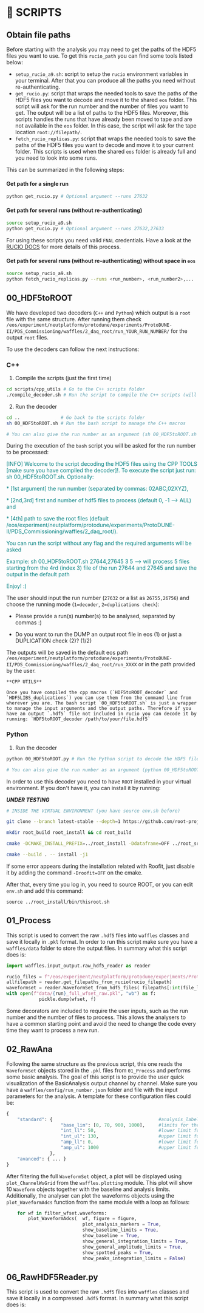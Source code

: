 # 🤖 **SCRIPTS** 

<!-- Missing to add expected outputs -->

## Obtain file paths

Before starting with the analysis you may need to get the paths of the HDF5 files you want to use. To get this `rucio_path` you can find some tools listed below:
* `setup_rucio_a9.sh`: script to setup the `rucio` environment variables in your terminal. After that you can produce all the paths you need without re-authenticating.
* `get_rucio.py`: script that wraps the needed tools to save the paths of the HDF5 files you want to decode and move it to the shared `eos` folder. This script will ask for the run number and the number of files you want to get. The output will be a list of paths to the HDF5 files. Moreover, this scripts handles the runs that have already been moved to tape and are not available in the `eos` folder. In this case, the script will ask for the tape location `root://filepath/`.
* `fetch_rucio_replicas.py`: script that wraps the needed tools to save the paths of the HDF5 files you want to decode and move it to your current folder. This scripts is used when the shared `eos` folder is already full and you need to look into some runs.

This can be summarized in the following steps:

#### Get path for a single run 
```bash
python get_rucio.py # Optional argument --runs 27632
```

#### Get path for several runs (without re-authenticating)
```bash
source setup_rucio_a9.sh
python get_rucio.py # Optional argument --runs 27632,27633
```

For using these scripts you need valid `FNAL` credentials. Have a look at the [RUCIO DOCS](https://github.com/DUNE/data-mgmt-ops/wiki/Using-Rucio-to-find-Protodune-files-at-CERN/) for more details of this process.

#### Get path for several runs (without re-authenticating) without space in `eos`
```bash
source setup_rucio_a9.sh
python fetch_rucio_replicas.py --runs <run_number>, <run_number2>,...
```

## 00_HDF5toROOT

We have developed two decoders (`C++` and `Python`) which output is a `root` file with the same structure. After running them check `/eos/experiment/neutplatform/protodune/experiments/ProtoDUNE-II/PDS_Commissioning/waffles/2_daq_root/run_YOUR_RUN_NUMBER/` for the output `root` files.

To use the decoders can follow the next instructions:

### **C++**

1. Compile the scripts (just the first time)

```bash
cd scripts/cpp_utils # Go to the C++ scripts folder
./compile_decoder.sh # Run the script to compile the C++ scripts (will clone the HDF5 library and compile it together with the decoder)
```

2. Run the decoder

```bash
cd ..               # Go back to the scripts folder
sh 00_HDF5toROOT.sh # Run the bash script to manage the C++ macros

# You can also give the run number as an argument (sh 00_HDF5toROOT.sh 27632)
```

During the execution of the `bash` script you will be asked for the run number to be processed:

<p style="color: teal;">[INFO] Welcome to the script decoding the HDF5 files using the CPP TOOLS [make sure you have compiled the decoder]!. To execute the script just run: sh 00_HDF5toROOT.sh. Optionally: </p>
<p style="color: teal;">* [1st argument] the run number (separated by commas: 02ABC,02XYZ), </p>
<p style="color: teal;">* [2nd,3rd] first and number of hdf5 files to process (default 0, -1 --> ALL) and </p>
<p style="color: teal;">* [4th] path to save the root files (default /eos/experiment/neutplatform/protodune/experiments/ProtoDUNE-II/PDS_Commissioning/waffles/2_daq_root/). </p>
<p style="color: teal;">You can run the script without any flag and the required arguments will be asked </p>
<p style="color: teal;">Example: sh 00_HDF5toROOT.sh 27644,27645 3 5 --> will process 5 files starting from the 4rd (index 3) file of the run 27644 and 27645 and save the output in the default path </p>
<p style="color: teal;">Enjoy! :)</p>

The user should input the run number (`27632` or a list as `26755,26756`) and choose the running mode (`1=decoder`, `2=duplications check`):

* <p>Please provide a run(s) number(s) to be analysed, separated by commas :)</p> 

* <p>Do you want to run the DUMP an output root file in eos (1) or just a DUPLICATION check (2)? (1/2)</p>

The outputs will be saved in the default eos path `/eos/experiment/neutplatform/protodune/experiments/ProtoDUNE-II/PDS_Commissioning/waffles/2_daq_root/run_XXXX` or in the path provided by the user.

```{tip} 
**CPP UTILS**

Once you have compiled the cpp macros (`HDF5toROOT_decoder` and `HDF5LIBS_duplications`) you can use them from the command line from wherever you are. The bash script `00_HDF5toROOT.sh` is just a wrapper to manage the input arguments and the output paths. Therefore if you have an output `.hdf5` file not included in rucio you can decode it by running: `HDF5toROOT_decoder /path/to/your/file.hdf5`

```


### **Python**

1. Run the decoder

```bash
python 00_HDF5toROOT.py # Run the Python script to decode the HDF5 files

# You can also give the run number as an argument (python 00_HDF5toROOT.py --runs 27632)
```

In order to use this decoder you need to have `ROOT` installed in your virtual environment. If you don't have it, you can install it by running:

**_UNDER TESTING_**

```bash
# INSIDE THE VIRTUAL ENVIRONMENT (you have source env.sh before)

git clone --branch latest-stable --depth=1 https://github.com/root-project/root.git root_src

mkdir root_build root_install && cd root_build

cmake -DCMAKE_INSTALL_PREFIX=../root_install -Ddataframe=OFF ../root_src

cmake --build . -- install -j1
```

If some error appears during the installation related with Roofit, just disable it by adding the command ``-Droofit=OFF`` on the cmake.

After that, every time you log in, you need to source ROOT, or you can edit ``env.sh`` and add this command:

``source ../root_install/bin/thisroot.sh``


## 01_Process

This script is used to convert the raw `.hdf5` files into `waffles` classes and save it locally in `.pkl` format. In order to run this script make sure you have a `waffles/data` folder to store the output files. In summary what this script does is:
```python
import waffles.input_output.raw_hdf5_reader as reader

rucio_files = f"/eos/experiment/neutplatform/protodune/experiments/ProtoDUNE-II/PDS_Commissioning/waffles/1_rucio_paths/028602.txt"
allfilepath = reader.get_filepaths_from_rucio(rucio_filepath)
waveformset = reader.WaveformSet_from_hdf5_files( filepaths[:int(file_lim)], read_full_streaming_data = False)
with open(f"data/{run}_full_wfset_raw.pkl", "wb") as f:
            pickle.dump(wfset, f)
```
Some decorators are included to require the user inputs, such as the run number and the number of files to process. This allows the analysers to have a common starting point and avoid the need to change the code every time they want to process a new run.

## 02_RawAna

Following the same structure as the previous script, this one reads the `WaveformSet` objects stored in the `.pkl` files from `01_Process` and performs some basic analysis. The goal of this script is to provide the user quick visualization of the BasicAnalysis output channel by channel. Make sure you have a `waffles/config/run_number.json` folder and file with the input parameters for the analysis. A template for these configuration files could be:

```python
{
    "standard": {                                       #analysis_label
                    "base_lim": [0, 70, 900, 1000],     #limits for the baseline computation
                    "int_ll": 50,                       #lower limit for the integral computation
                    "int_ul": 130,                      #upper limit for the integral computation
                    "amp_ll": 0,                        #lower limit for the amplitude computation
                    "amp_ul": 1000                      #upper limit for the amplitude computation
                },
    "avanced": { ... }
}

```

After filtering the full `WaveformSet` object, a plot will be displayed using `plot_ChannelWsGrid` from the `waffles.plotting` module. This plot will show 10 `Waveform` objects together with the baseline and analysis limits. Additionally, the analyser can plot the waveforms objects using the `plot_WaveformAdcs` function from the same module with a loop as follows:
```python
    for wf in filter_wfset.waveforms:
        plot_WaveformAdcs(  wf, figure = figure,
                            plot_analysis_markers = True,
                            show_baseline_limits = True, 
                            show_baseline = True,
                            show_general_integration_limits = True,
                            show_general_amplitude_limits = True,
                            show_spotted_peaks = True,
                            show_peaks_integration_limits = False)
```
## 06_RawHDF5Reader.py
This script is used to convert the raw `.hdf5` files into `waffles` classes and save it locally in a compressed `.hdf5` format. In summary what this script does is:

